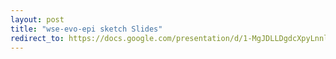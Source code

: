 ```yaml
---
layout: post
title: "wse-evo-epi sketch Slides"
redirect_to: https://docs.google.com/presentation/d/1-MgJDLLDgdcXpyLnnlX4JF6dLBBI4mIvixQi86_LOT8
---
```

